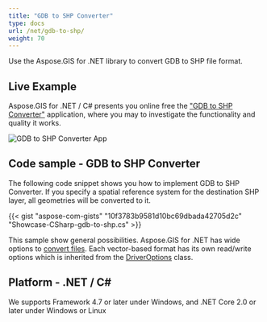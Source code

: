 ```yaml
---
title: "GDB to SHP Converter"
type: docs
url: /net/gdb-to-shp/
weight: 70
---
```


Use the Aspose.GIS for .NET library to convert GDB to SHP file format.

## **Live Example**

Aspose.GIS for .NET / C# presents you online free the ["GDB to SHP Converter"](https://products.aspose.app/gis/conversion/gdb-to-shp) application, where you may to investigate the functionality and quality it works.

![GDB to SHP Converter App](conversion.png)

## **Code sample - GDB to SHP Converter**

The following code snippet shows you how to implement GDB to SHP Converter. If you specify a spatial reference system for the destination SHP layer, all geometries will be converted to it. 

{{< gist "aspose-com-gists" "10f3783b9581d10bc69dbada42705d2c" "Showcase-CSharp-gdb-to-shp.cs" >}}

This sample show general possibilities. Aspose.GIS for .NET has wide options to [convert files](https://docs.aspose.com/gis/net/vector-layers/). Each vector-based format has its own read/write options which is inherited from the [DriverOptions](https://reference.aspose.com/gis/net/aspose.gis/driveroptions) class.

## **Platform - .NET / C#**

We supports Framework 4.7 or later under Windows, and .NET Core 2.0 or later under Windows or Linux
